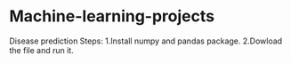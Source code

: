 # Machine-learning-projects
Disease prediction
Steps:
1.Install numpy and pandas package.
2.Dowload the file and run it.
